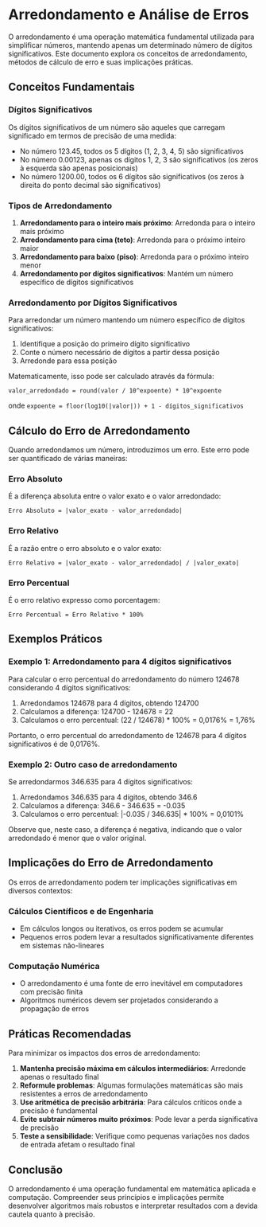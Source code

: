 # Arredondamento e Análise de Erros

O arredondamento é uma operação matemática fundamental utilizada para simplificar números, mantendo apenas um determinado número de dígitos significativos. Este documento explora os conceitos de arredondamento, métodos de cálculo de erro e suas implicações práticas.

## Conceitos Fundamentais

### Dígitos Significativos

Os dígitos significativos de um número são aqueles que carregam significado em termos de precisão de uma medida:

- No número 123.45, todos os 5 dígitos (1, 2, 3, 4, 5) são significativos
- No número 0.00123, apenas os dígitos 1, 2, 3 são significativos (os zeros à esquerda são apenas posicionais)
- No número 1200.00, todos os 6 dígitos são significativos (os zeros à direita do ponto decimal são significativos)

### Tipos de Arredondamento

1. **Arredondamento para o inteiro mais próximo**: Arredonda para o inteiro mais próximo
2. **Arredondamento para cima (teto)**: Arredonda para o próximo inteiro maior
3. **Arredondamento para baixo (piso)**: Arredonda para o próximo inteiro menor
4. **Arredondamento por dígitos significativos**: Mantém um número específico de dígitos significativos

### Arredondamento por Dígitos Significativos

Para arredondar um número mantendo um número específico de dígitos significativos:

1. Identifique a posição do primeiro dígito significativo
2. Conte o número necessário de dígitos a partir dessa posição
3. Arredonde para essa posição

Matematicamente, isso pode ser calculado através da fórmula:

```
valor_arredondado = round(valor / 10^expoente) * 10^expoente
```

onde `expoente = floor(log10(|valor|)) + 1 - dígitos_significativos`

## Cálculo do Erro de Arredondamento

Quando arredondamos um número, introduzimos um erro. Este erro pode ser quantificado de várias maneiras:

### Erro Absoluto

É a diferença absoluta entre o valor exato e o valor arredondado:

```
Erro Absoluto = |valor_exato - valor_arredondado|
```

### Erro Relativo

É a razão entre o erro absoluto e o valor exato:

```
Erro Relativo = |valor_exato - valor_arredondado| / |valor_exato|
```

### Erro Percentual

É o erro relativo expresso como porcentagem:

```
Erro Percentual = Erro Relativo * 100%
```

## Exemplos Práticos

### Exemplo 1: Arredondamento para 4 dígitos significativos

Para calcular o erro percentual do arredondamento do número 124678 considerando 4 dígitos significativos:

1. Arredondamos 124678 para 4 dígitos, obtendo 124700
2. Calculamos a diferença: 124700 - 124678 = 22
3. Calculamos o erro percentual: (22 / 124678) * 100% = 0,0176% = 1,76%

Portanto, o erro percentual do arredondamento de 124678 para 4 dígitos significativos é de 0,0176%.

### Exemplo 2: Outro caso de arredondamento

Se arredondarmos 346.635 para 4 dígitos significativos:

1. Arredondamos 346.635 para 4 dígitos, obtendo 346.6
2. Calculamos a diferença: 346.6 - 346.635 = -0.035
3. Calculamos o erro percentual: |-0.035 / 346.635| * 100% = 0,0101%

Observe que, neste caso, a diferença é negativa, indicando que o valor arredondado é menor que o valor original.

## Implicações do Erro de Arredondamento

Os erros de arredondamento podem ter implicações significativas em diversos contextos:

### Cálculos Científicos e de Engenharia

- Em cálculos longos ou iterativos, os erros podem se acumular
- Pequenos erros podem levar a resultados significativamente diferentes em sistemas não-lineares

### Computação Numérica

- O arredondamento é uma fonte de erro inevitável em computadores com precisão finita
- Algoritmos numéricos devem ser projetados considerando a propagação de erros

## Práticas Recomendadas

Para minimizar os impactos dos erros de arredondamento:

1. **Mantenha precisão máxima em cálculos intermediários**: Arredonde apenas o resultado final
2. **Reformule problemas**: Algumas formulações matemáticas são mais resistentes a erros de arredondamento
3. **Use aritmética de precisão arbitrária**: Para cálculos críticos onde a precisão é fundamental
4. **Evite subtrair números muito próximos**: Pode levar a perda significativa de precisão
5. **Teste a sensibilidade**: Verifique como pequenas variações nos dados de entrada afetam o resultado final

## Conclusão

O arredondamento é uma operação fundamental em matemática aplicada e computação. Compreender seus princípios e implicações permite desenvolver algoritmos mais robustos e interpretar resultados com a devida cautela quanto à precisão.